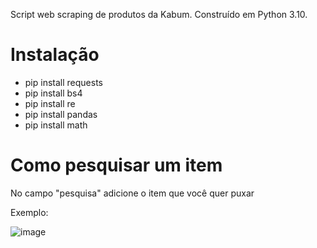 Script web scraping de produtos da Kabum. Construído em Python 3.10.

# Instalação

- pip install requests
- pip install bs4
- pip install re
- pip install pandas
- pip install math

# Como pesquisar um item

No campo "pesquisa" adicione o item que você quer puxar

Exemplo:

![image](https://user-images.githubusercontent.com/114688883/223713951-70798f6a-1c0f-478d-bdbd-5492e4714dcb.png)
